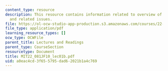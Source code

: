 ```yaml
---
content_type: resource
description: This resource contains information related to overview of energy use
  and related issues.
file: https://ol-ocw-studio-app-production.s3.amazonaws.com/courses/22-081j-introduction-to-sustainable-energy-fall-2010/a0eac4cd3f655795dad62021b1a4c769_MIT22_081JF10_lec01b.pdf
file_type: application/pdf
learning_resource_types: []
ocw_type: OCWFile
parent_title: Lectures and Readings
parent_type: CourseSection
resourcetype: Document
title: MIT22_081JF10_lec01b.pdf
uid: a0eac4cd-3f65-5795-dad6-2021b1a4c769
---
```

